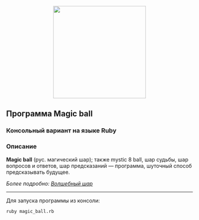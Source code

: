 <p align="center">
  <a>
    <img src="https://upload.wikimedia.org/wikipedia/commons/e/eb/Magic_eight_ball.png" width="250">
  </a>
 </p>

## Программа Magic ball

### Консольный вариант на языке Ruby

### Описание


**Magic ball** (рус. магический шар); также mystic 8 ball, шар судьбы, шар вопросов и ответов, шар предсказаний — программа, шуточный способ предсказывать будущее. 

*Более подробно:* *[Волшебный шар](https://ru.wikipedia.org/wiki/Magic_8_ball)*

---

Для запуска программы из консоли: 

```
ruby magic_ball.rb
```


